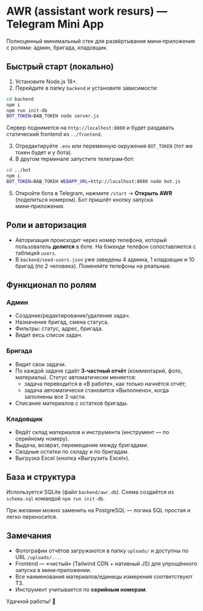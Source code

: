 
# AWR (assistant work resurs) — Telegram Mini App

Полноценный минимальный стек для развёртывания мини‑приложения с ролями: админ, бригада, кладовщик.

## Быстрый старт (локально)

1) Установите Node.js 18+.
2) Перейдите в папку `backend` и установите зависимости:

```bash
cd backend
npm i
npm run init-db
BOT_TOKEN=ВАШ_ТОКЕН node server.js
```

Сервер поднимется на `http://localhost:8080` и будет раздавать статический frontend из `../frontend`.

3) Отредактируйте `.env` или переменную окружения `BOT_TOKEN` (тот же токен будет и у бота).
4) В другом терминале запустите телеграм‑бот:

```bash
cd ../bot
npm i
BOT_TOKEN=ВАШ_ТОКЕН WEBAPP_URL=http://localhost:8080 node bot.js
```

5) Откройте бота в Telegram, нажмите `/start` → **Открыть AWR** (поделиться номером). Бот пришлёт кнопку запуска мини‑приложения.

## Роли и авторизация

- Авторизация происходит через номер телефона, который пользователь **делится** в боте. На бэкенде телефон сопоставляется с таблицей `users`.
- В `backend/seed-users.json` уже заведены 4 админа, 1 кладовщик и 10 бригад (по 2 человека). Поменяйте телефоны на реальные.

## Функционал по ролям

### Админ
- Создание/редактирование/удаление задач.
- Назначение бригад, смена статуса.
- Фильтры: статус, адрес, бригада.
- Видит весь список задач.

### Бригада
- Видит свои задачи.
- По каждой задаче сдаёт **3‑частный отчёт** (комментарий, фото, материалы). Статус автоматически меняется:
  - задача переводится в «В работе», как только начнётся отчёт;
  - задача автоматически становится «Выполнено», когда заполнены все 3 части.
- Списание материалов с остатков бригады.

### Кладовщик
- Ведёт склад материалов и инструмента (инструмент — по серийному номеру).
- Выдача, возврат, перемещение между бригадами.
- Сводные остатки по складу и по бригадам.
- Выгрузка Excel (кнопка «Выгрузить Excel»).

## База и структура

Используется SQLite (файл `backend/awr.db`). Схема создаётся из `schema.sql` командой `npm run init-db`.

При желании можно заменить на PostgreSQL — логика SQL простая и легко переносится.

## Замечания

- Фотографии отчётов загружаются в папку `uploads/` и доступны по URL `/uploads/...`.
- Frontend — «чистый» (Tailwind CDN + нативный JS) для упрощённого запуска в мини‑приложении.
- Все наименования материалов/единицы измерения соответствуют ТЗ.
- Инструмент учитывается по **серийным номерам**.

Удачной работы! 🚀
